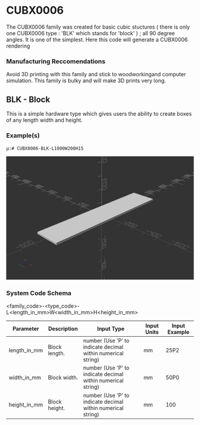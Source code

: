 # CUBX0006
The CUBX0006 family was created for basic cubic stuctures ( there is only one CUBX0006 type : 'BLK' which stands for 'block' ) ; all 90 degree angles. It is one of the simplest. Here this code will generate a CUBX0006 rendering

### Manufacturing Reccomendations
Avoid 3D printing with this family and stick to woodworkingand computer simulation. This family is bulky and will make 3D prints very long.

## BLK - Block

This is a simple hardware type which gives users the ability to create boxes of any length width and height.

### Example(s)

    μ:# CUBX0006-BLK-L1000W200H15
    
![Alt Text](resources/CUBX0006-BLK-L1000W200H15.png)


### System Code Schema
<family_code>-<type_code>-L<length_in_mm>W<width_in_mm>H<height_in_mm>

| Parameter             | Description                    |        Input Type                                            |    Input Units |    Input Example  |
| --------------------- | ------------------------------ | -------------------------------------------------------------|----------------|-------------------|
| length_in_mm          | Block length.                  | number (Use 'P' to indicate decimal within numerical string) |    mm          |      25P2         |
| width_in_mm           | Block width.                   | number (Use 'P' to indicate decimal within numerical string) |    mm          |      50P0         |
| height_in_mm          | Block height.                  | number (Use 'P' to indicate decimal within numerical string) |    mm          |      100          | 